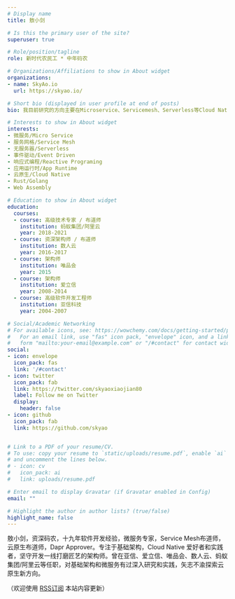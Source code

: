 ```yaml
---
# Display name
title: 敖小剑

# Is this the primary user of the site?
superuser: true

# Role/position/tagline
role: 新时代农民工 * 中年码农

# Organizations/Affiliations to show in About widget
organizations:
- name: SkyAo.io
  url: https://skyao.io/

# Short bio (displayed in user profile at end of posts)
bio: 我目前研究的方向主要在Microservice、Servicemesh、Serverless等Cloud Native相关的领域，全职从事Dapr开发，欢迎交流和指导

# Interests to show in About widget
interests:
- 微服务/Micro Service
- 服务网格/Service Mesh
- 无服务器/Serverless
- 事件驱动/Event Driven
- 响应式编程/Reactive Programing
- 应用运行时/App Runtime
- 云原生/Cloud Native
- Rust/Golang
- Web Assembly

# Education to show in About widget
education:
  courses:
  - course: 高级技术专家 / 布道师
    institution: 蚂蚁集团/阿里云
    year: 2018-2021
  - course: 资深架构师 / 布道师
    institution: 数人云
    year: 2016-2017
  - course: 架构师
    institution: 唯品会
    year: 2015
  - course: 架构师
    institution: 爱立信
    year: 2008-2014
  - course: 高级软件开发工程师
    institution: 亚信科技
    year: 2004-2007

# Social/Academic Networking
# For available icons, see: https://wowchemy.com/docs/getting-started/page-builder/#icons
#   For an email link, use "fas" icon pack, "envelope" icon, and a link in the
#   form "mailto:your-email@example.com" or "/#contact" for contact widget.
social:
- icon: envelope
  icon_pack: fas
  link: '/#contact'
- icon: twitter
  icon_pack: fab
  link: https://twitter.com/skyaoxiaojian80
  label: Follow me on Twitter
  display:
    header: false
- icon: github
  icon_pack: fab
  link: https://github.com/skyao


# Link to a PDF of your resume/CV.
# To use: copy your resume to `static/uploads/resume.pdf`, enable `ai` icons in `params.toml`, 
# and uncomment the lines below.
# - icon: cv
#   icon_pack: ai
#   link: uploads/resume.pdf

# Enter email to display Gravatar (if Gravatar enabled in Config)
email: ""

# Highlight the author in author lists? (true/false)
highlight_name: false
---
```


敖小剑，资深码农，十九年软件开发经验，微服务专家，Service Mesh布道师，云原生布道师，Dapr Approver。专注于基础架构，Cloud Native 爱好者和实践者，坚守开发一线打磨匠艺的架构师。曾在亚信、爱立信、唯品会、数人云、蚂蚁集团/阿里云等任职，对基础架构和微服务有过深入研究和实践，矢志不渝探索云原生新方向。

（欢迎使用  [<i class="fa fa-rss" aria-hidden="true"></i> RSS订阅](https://skyao.io/index.xml) 本站内容更新）

